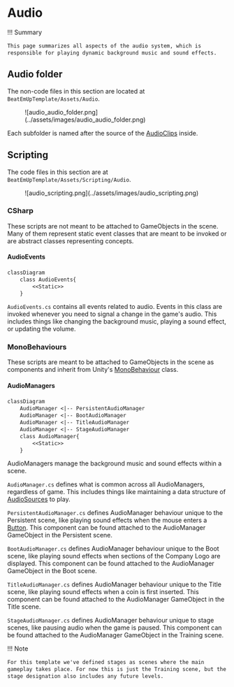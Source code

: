 # Audio

!!! Summary

    This page summarizes all aspects of the audio system, which is responsible for playing dynamic background music and sound effects.

## Audio folder

The non-code files in this section are located at `BeatEmUpTemplate/Assets/Audio`.

<figure markdown="span">
    ![audio_audio_folder.png](../assets/images/audio_audio_folder.png)
</figure>

Each subfolder is named after the source of the [AudioClips](https://docs.unity3d.com/Manual/class-AudioClip.html) inside.

## Scripting

The code files in this section are at `BeatEmUpTemplate/Assets/Scripting/Audio`.

<figure markdown="span">
    ![audio_scripting.png](../assets/images/audio_scripting.png)
</figure>

### CSharp

These scripts are not meant to be attached to GameObjects in the scene. Many of them represent static event classes that are meant to be invoked or are abstract classes representing concepts.

#### AudioEvents

``` mermaid
classDiagram
    class AudioEvents{
        <<Static>>
    }
```
`AudioEvents.cs` contains all events related to audio. Events in this class are invoked whenever you need to signal a change in the game's audio. This includes things like changing the background music, playing a sound effect, or updating the volume.

### MonoBehaviours

These scripts are meant to be attached to GameObjects in the scene as components and inherit from Unity's [MonoBehaviour](https://docs.unity3d.com/6000.0/Documentation/Manual/class-MonoBehaviour.html) class.

#### AudioManagers

``` mermaid
classDiagram
    AudioManager <|-- PersistentAudioManager
    AudioManager <|-- BootAudioManager
    AudioManager <|-- TitleAudioManager
    AudioManager <|-- StageAudioManager
    class AudioManager{
        <<Static>>
    }
```

AudioManagers manage the background music and sound effects within a scene.

`AudioManager.cs` defines what is common across all AudioManagers, regardless of game. This includes things like maintaining a data structure of [AudioSources](https://docs.unity3d.com/Manual/class-AudioSource.html) to play.

`PersistentAudioManager.cs` defines AudioManager behaviour unique to the Persistent scene, like playing sound effects when the mouse enters a [Button](https://docs.unity3d.com/6000.0/Documentation/ScriptReference/UIElements.Button.html). This component can be found attached to the AudioManager GameObject in the Persistent scene.

`BootAudioManager.cs` defines AudioManager behaviour unique to the Boot scene, like playing sound effects when sections of the Company Logo are displayed. This component can be found attached to the AudioManager GameObject in the Boot scene.

`TitleAudioManager.cs` defines AudioManager behaviour unique to the Title scene, like playing sound effects when a coin is first inserted. This component can be found attached to the AudioManager GameObject in the Title scene.

`StageAudioManager.cs` defines AudioManager behaviour unique to stage scenes, like pausing audio when the game is paused. This component can be found attached to the AudioManager GameObject in the Training scene.

!!! Note

    For this template we've defined stages as scenes where the main gameplay takes place. For now this is just the Training scene, but the stage designation also includes any future levels.